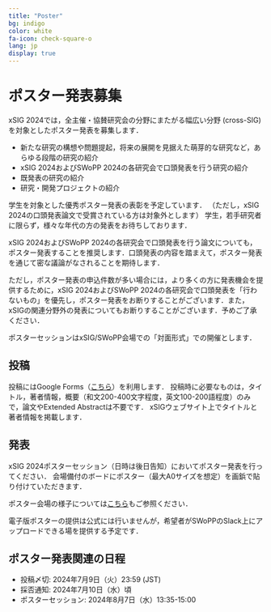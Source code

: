 ```yaml
---
title: "Poster"
bg: indigo
color: white
fa-icon: check-square-o
lang: jp
display: true
---
```

<a name="poster"></a>

# ポスター発表募集

xSIG 2024では，全主催・協賛研究会の分野にまたがる幅広い分野 (cross-SIG) を対象としたポスター発表を募集します．

- 新たな研究の構想や問題提起，将来の展開を見据えた萌芽的な研究など，あらゆる段階の研究の紹介
- xSIG 2024およびSWoPP 2024の各研究会で口頭発表を行う研究の紹介
- 既発表の研究の紹介
- 研究・開発プロジェクトの紹介

学生を対象とした優秀ポスター発表の表彰を予定しています．
（ただし，xSIG 2024の口頭発表論文で受賞されている方は対象外とします）
学生，若手研究者に限らず，様々な年代の方の発表をお待ちしております．

xSIG 2024およびSWoPP 2024の各研究会で口頭発表を行う論文についても，ポスター発表することを推奨します．口頭発表の内容を踏まえて，ポスター発表を通じて密な議論がなされることを期待します．

ただし，ポスター発表の申込件数が多い場合には，より多くの方に発表機会を提供するために，xSIG 2024およびSWoPP 2024の各研究会で口頭発表を「行わないもの」を優先し，ポスター発表をお断りすることがございます．また，xSIGの関連分野外の発表についてもお断りすることがございます．予めご了承ください．

ポスターセッションはxSIG/SWoPP会場での「対面形式」での開催とします．

投稿
--------------------

投稿にはGoogle Forms（<a href="https://forms.gle/Nh1aDMS3U1TjhtLz8">こちら</a>）を利用します．
投稿時に必要なものは，タイトル，著者情報，概要（和文200-400文字程度，英文100-200語程度）のみで，論文やExtended Abstractは不要です．
xSIGウェブサイト上でタイトルと著者情報を掲載します．

発表
--------------------

xSIG 2024ポスターセッション（日時は後日告知）においてポスター発表を行ってください．
会場備付のボードにポスター（最大A0サイズを想定）を画鋲で貼り付けていただきます．

ポスター会場の様子については<a href="https://www.google.co.jp/maps/@34.0752049,134.5461216,3a,75y,280.96h,79.81t/data=!3m6!1e1!3m4!1sAF1QipMMAnx3PA_q7ZEZyvp8RzEVSc_IHjoE1A0i5UwS!2e10!7i13312!8i6656">こちら</a>もご参照ください．


電子版ポスターの提供は公式には行いませんが，希望者がSWoPPのSlack上にアップロードできる場を提供する予定です．

ポスター発表関連の日程
--------------------

- 投稿〆切: 2024年7月9日（火）23:59 (JST)
- 採否通知: 2024年7月10日（水）頃
- ポスターセッション: 2024年8月7日（水）13:35-15:00